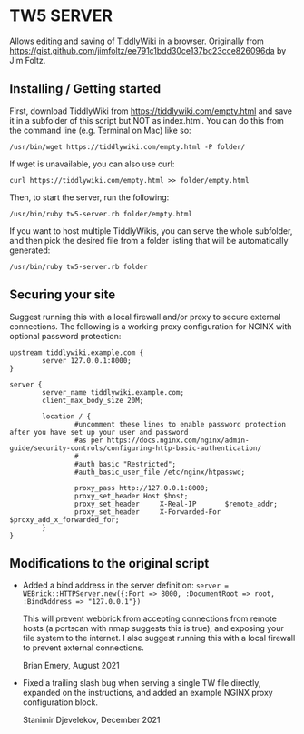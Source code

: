 # TW5 SERVER

Allows editing and saving of [TiddlyWiki](https://tiddlywiki.com) in a browser. Originally from https://gist.github.com/jimfoltz/ee791c1bdd30ce137bc23cce826096da by Jim Foltz.

## Installing / Getting started
First, download TiddlyWiki from https://tiddlywiki.com/empty.html and save it in a subfolder of this script but NOT as index.html. You can do this from the command line (e.g. Terminal on Mac) like so:

`/usr/bin/wget https://tiddlywiki.com/empty.html -P folder/`

If wget is unavailable, you can also use curl:

`curl https://tiddlywiki.com/empty.html >> folder/empty.html`

Then, to start the server, run the following:

`/usr/bin/ruby tw5-server.rb folder/empty.html`

If you want to host multiple TiddlyWikis, you can serve the whole subfolder, and then pick the desired file from a folder listing that will be automatically generated:

`/usr/bin/ruby tw5-server.rb folder`

## Securing your site
Suggest running this with a local firewall and/or proxy to secure external connections. The following is a working proxy configuration for NGINX with optional password protection:

```nginx
upstream tiddlywiki.example.com {
        server 127.0.0.1:8000;
}

server {
        server_name tiddlywiki.example.com;
        client_max_body_size 20M;

        location / {
                #uncomment these lines to enable password protection after you have set up your user and password
                #as per https://docs.nginx.com/nginx/admin-guide/security-controls/configuring-http-basic-authentication/
                #
                #auth_basic "Restricted";
                #auth_basic_user_file /etc/nginx/htpasswd;

                proxy_pass http://127.0.0.1:8000;
                proxy_set_header Host $host;
                proxy_set_header     X-Real-IP       $remote_addr;
                proxy_set_header     X-Forwarded-For $proxy_add_x_forwarded_for;
        }
}
```

## Modifications to the original script
* Added a bind address in the server definition:
  ```server = WEBrick::HTTPServer.new({:Port => 8000, :DocumentRoot => root, :BindAddress => "127.0.0.1"})```

  This will prevent webbrick from accepting connections from remote hosts (a portscan with nmap 
  suggests this is true), and exposing your file system to the internet. I also suggest running 
  this with a local firewall to prevent external connections.

  Brian Emery, August 2021

* Fixed a trailing slash bug when serving a single TW file directly, expanded on the instructions, and added an example NGINX proxy configuration block.
  
  Stanimir Djevelekov, December 2021
